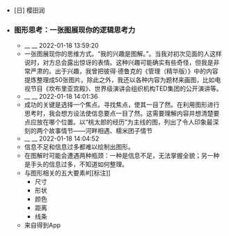 - [日] 樱田润
- ### 图形思考：一张图展现你的逻辑思考力
    - __ __ 2022-01-18 13:59:20
    - 一张图展现你的思维方式。“我的兴趣是图解。”。当我对初次见面的人这样说时，对方总会露出惊讶的表情。这种兴趣可能确实有些奇怪，但我是非常严肃的。出于兴趣，我曾把彼得·德鲁克的《管理（精华版）》中的内容提炼整理成50张图片。除此之外，我还以各种内容为题材来画图，比如电视节目《坎布里亚宫殿》、世界级演讲会组织机构TED集团的公开演讲等。
    - __ __ 2022-01-18 14:01:36
    - 成功的关键是选择一个焦点。寻找焦点，使其一目了然。在利用图形进行思考时，我会想方设法使信息要点一目了然。这需要理解内容并想清楚要点应放在哪个位置。以“桃太郎的经历”为主线的图，列出了令人印象最深刻的两个故事情节——河畔相遇、糯米团子情节
    - __ __ 2022-01-18 14:04:52
    - 信息不足和信息过多都难以绘制出图形。
    - 在图解时可能会遭遇两种瓶颈：一种是信息不足，无法掌握全貌；另一种是手头的信息过多，不知道如何整理。
    - 与图形相关的五大要素#[[标注]]
        - 尺寸
        - 形状
        - 颜色
        - 距离
        - 线条
    - 来自得到App
